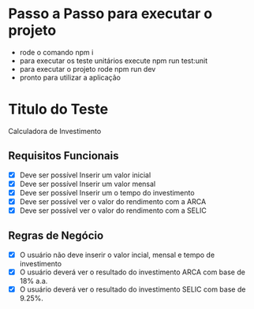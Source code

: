 # Passo a Passo para executar o projeto
- rode o comando npm i
- para executar os teste unitários execute npm run test:unit
- para executar o projeto rode npm run dev
- pronto para utilizar a aplicação

# Titulo do Teste

Calculadora de Investimento

## Requisitos Funcionais

- [x] Deve ser possível Inserir um valor inicial
- [x] Deve ser possível Inserir um valor mensal
- [x] Deve ser possível Inserir um o tempo do investimento
- [x] Deve ser possível ver o valor do rendimento com a ARCA
- [x] Deve ser possível ver o valor do rendimento com a SELIC

## Regras de Negócio

- [x] O usuário não deve inserir o valor incial, mensal e tempo de investimento
- [x] O usuário deverá ver o resultado do investimento ARCA com base de 18% a.a.
- [x] O usuário deverá ver o resultado do investimento SELIC com base de 9.25%.
